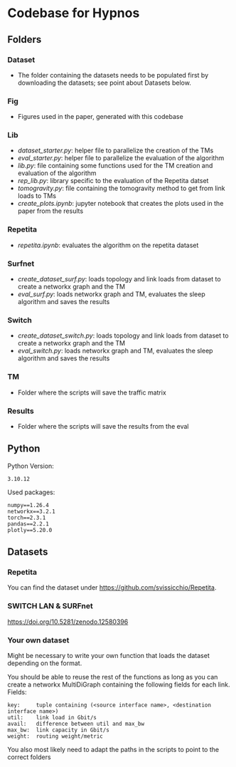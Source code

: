 # Codebase for Hypnos

## Folders

### Dataset
- The folder containing the datasets needs to be populated first by downloading the datasets; see point about Datasets below.
### Fig
- Figures used in the paper, generated with this codebase
### Lib
- <i>dataset_starter.py</i>: helper file to parallelize the creation of the TMs
- <i>eval_starter.py</i>:  helper file to parallelize the evaluation of the algorithm
- <i>lib.py</i>:   file containing some functions used for the TM creation and evaluation of the algorithm
- <i>rep_lib.py</i>: library specific to the evaluation of the Repetita datset
- <i>tomogravity.py</i>: file containing the tomogravity method to get from link loads to TMs
- <i>create_plots.ipynb</i>: jupyter notebook that creates the plots used in the paper from the results

### Repetita
- <i>repetita.ipynb</i>: evaluates the algorithm on the repetita dataset

### Surfnet
- <i>create_dataset_surf.py</i>: loads topology and link loads from dataset to create a networkx graph and the TM
- <i>eval_surf.py</i>: loads networkx graph and TM, evaluates the sleep algorithm and saves the results 

### Switch
- <i>create_dataset_switch.py</i>: loads topology and link loads from dataset to create a networkx graph and the TM
- <i>eval_switch.py</i>: loads networkx graph and TM, evaluates the sleep algorithm and saves the results
### TM
- Folder where the scripts will save the traffic matrix
### Results
- Folder where the scripts will save the results from the eval

## Python

Python Version: 

```
3.10.12
```

Used packages:

```
numpy==1.26.4
networkx==3.2.1
torch==2.3.1
pandas==2.2.1 
plotly==5.20.0
```

## Datasets

### Repetita
You can find the dataset under https://github.com/svissicchio/Repetita.

### SWITCH LAN & SURFnet
https://doi.org/10.5281/zenodo.12580396

### Your own dataset
Might be necessary to write your own function that loads the dataset depending on the format.

You should be able to reuse the rest of the functions as long as you can create a networkx MultiDiGraph containing the following fields for each link.
Fields:
```
key:     tuple containing (<source interface name>, <destination interface name>)
util:    link load in Gbit/s
avail:   difference between util and max_bw
max_bw:  link capacity in Gbit/s
weight:  routing weight/metric
```

You also most likely need to adapt the paths in the scripts to point to the correct folders

